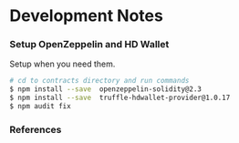 # Development Notes

### Setup OpenZeppelin and HD Wallet

Setup when you need them.

```bash
# cd to contracts directory and run commands
$ npm install --save  openzeppelin-solidity@2.3
$ npm install --save  truffle-hdwallet-provider@1.0.17
$ npm audit fix
```

### References
